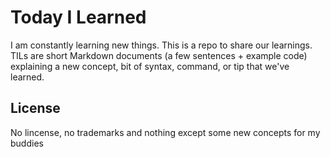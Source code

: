 # Today I Learned

I am constantly learning new things. This is a repo to share our learnings. TILs are short Markdown documents (a few sentences + example code) explaining a new concept, bit of syntax, command, or tip that we've learned.

License
-----------------

No lincense, no trademarks and nothing except some new concepts for my buddies

